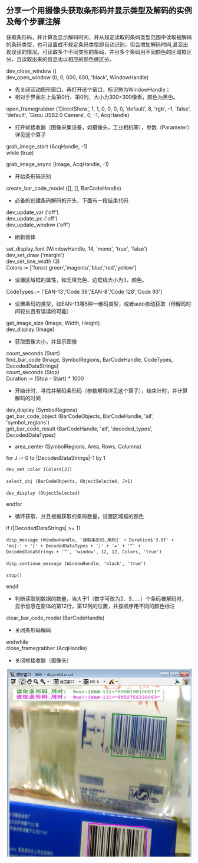 
## 分享一个用摄像头获取条形码并显示类型及解码的实例及每个步骤注解

获取条形码，并计算及显示解码时间，并从规定读取的条码类型范围中读取被解码的条码类型，也可设置成不规定条码类型即自动识别，但会增加解码时间,甚至出现误读的情况。可读取多个不同类型的条码，并且多个条码用不同颜色的区域框区分，且读取出来的信息也以相应的颜色做区分。

dev_close_window ()<br>
dev_open_window (0, 0, 600, 600, 'black', WindowHandle)<br>
* 先关闭活动图形窗口，再打开这个窗口，标识符为WindowHandle；<br>
* 相对于界面左上角第0行、第0列，大小为300×300像素，颜色为黑色。

open_framegrabber ('DirectShow', 1, 1, 0, 0, 0, 0, 'default', 8, 'rgb', -1, 'false', 'default', 'Gsou USB2.0 Camera', 0, -1, AcqHandle)
* 打开帧接收器（图像采集设备，如摄像头，工业相机等），参数（Parameter）详见这个算子

grab_image_start (AcqHandle, -1)<br>
while (true)

grab_image_async (Image, AcqHandle, -1)
* 开始条形码识别<br>

create_bar_code_model ([], [], BarCodeHandle)
* 必备的创建条码解码的开头，下面有一段结束代码

dev_update_var ('off')<br>
dev_update_pc ('off')<br>
dev_update_window ('off')<br>
* 刷新窗体

set_display_font (WindowHandle, 14, 'mono', 'true', 'false')<br>
dev_set_draw ('margin')<br>
dev_set_line_width (3)<br>
Colors := ['forest green','magenta','blue','red','yellow']<br>
* 设置区域框的属性，如无填充色、边框线大小为3，颜色。

CodeTypes := ['EAN-13','Code 39','EAN-8','Code 128','Code 93']
* 设置条码的类型，如EAN-13等5种一维码类型，或者auto自动获取（但解码时间较长且有误读的可能）

get_image_size (Image, Width, Height)<br>
dev_display (Image)<br>
* 获取图像大小，并显示图像

count_seconds (Start)<br>
find_bar_code (Image, SymbolRegions, BarCodeHandle, CodeTypes, DecodedDataStrings)<br>
count_seconds (Stop)<br>
Duration := (Stop - Start) * 1000<br>
* 开始计时、寻找并解码条形码（参数解释详见这个算子），结束计时，并计算解码的时间

dev_display (SymbolRegions)<br>
get_bar_code_object (BarCodeObjects, BarCodeHandle, 'all', 'symbol_regions')<br>
get_bar_code_result (BarCodeHandle, 'all', 'decoded_types', DecodedDataTypes)<br>
* area_center (SymbolRegions, Area, Rows, Columns)

for J := 0 to |DecodedDataStrings|-1 by 1

    dev_set_color (Colors[J])
    
    select_obj (BarCodeObjects, ObjectSelected, J+1)
    
    dev_display (ObjectSelected)

endfor
* 循环获取，并且根据获取的条码数量，设置区域框的颜色

if (|DecodedDataStrings| >= 1)

    disp_message (WindowHandle, '读取条形码,用时{' + Duration$'3.0f' + 'ms}:' + '[' + DecodedDataTypes + ']' + '=' + '“' +  DecodedDataStrings + '”', 'window', 12, 12, Colors, 'true')
    
    disp_continue_message (WindowHandle, 'black', 'true')
    
    stop()

endif
* 判断读取到数据的数量，当大于1（数字可改为2、3……）个条码被解码时，显示信息在窗体的第12行，第12列的位置，并按顺序用不同的颜色标注

clear_bar_code_model (BarCodeHandle)<br>
* 关闭条形码解码

endwhile<br>
close_framegrabber (AcqHandle)<br>
* 关闭帧接收器（摄像头）

<img src="image001.jpg" align = "left"/>
